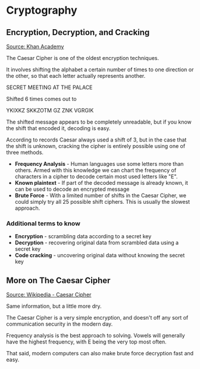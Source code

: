 # Cryptography

## Encryption, Decryption, and Cracking

[Source: Khan Academy](https://www.khanacademy.org/computing/computers-and-internet/xcae6f4a7ff015e7d:online-data-security/xcae6f4a7ff015e7d:data-encryption-techniques/a/encryption-decryption-and-code-cracking)

The Caesar Cipher is one of the oldest encryption techniques.

It involves shifting the alphabet a certain number of times to one direction or the other, so that each letter actually represents another.

SECRET MEETING AT THE PALACE

Shifted 6 times comes out to

YKIXKZ SKKZOTM GZ ZNK VGRGIK

The shifted message appears to be completely unreadable, but if you know the shift that encoded it, decoding is easy.

According to records Caesar always used a shift of 3, but in the case that the shift is unknown, cracking the cipher is entirely possible using one of three methods.

* **Frequency Analysis** - Human languages use some letters more than others. Armed with this knowledge we can chart the frequency of characters in a cipher to decode certain most used letters like "E".
* **Known plaintext** - If part of the decoded message is already known, it can be used to decode an encrypted message
* **Brute Force** - With a limited number of shifts in the Caesar Cipher, we could simply try all 25 possible shift ciphers. This is usually the slowest approach.

### Additional terms to know

* **Encryption** - scrambling data according to a secret key
* **Decryption** - recovering original data from scrambled data using a secret key
* **Code cracking** - uncovering original data without knowing the secret key

## More on The Caesar Cipher

[Source: Wikipedia - Caesar Cipher](https://en.wikipedia.org/wiki/Caesar_cipher)

Same information, but a little more dry.

The Caesar Cipher is a very simple encryption, and doesn't off any sort of communication security in the modern day.

Frequency analysis is the best approach to solving. Vowels will generally have the highest frequency, with E being the very top most often.

That said, modern computers can also make brute force decryption fast and easy.
